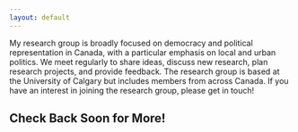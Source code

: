 ```yaml
---
layout: default
---
```


My research group is broadly focused on democracy and political representation in Canada, with a particular emphasis on local and urban politics. We meet regularly to share ideas, discuss new research, plan research projects, and provide feedback. The research group is based at the University of Calgary but includes members from across Canada. If you have an interest in joining the research group, please get in touch! 

## Check Back Soon for More!
